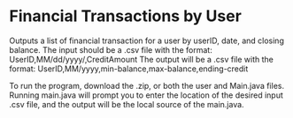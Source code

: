 # Financial Transactions by User
Outputs a list of financial transaction for a user by userID, date, and closing balance.
The input should be a .csv file with the format: UserID,MM/dd/yyyy/,CreditAmount
The output will be a .csv file with the format: UserID,MM/yyyy,min-balance,max-balance,ending-credit

To run the program, download the .zip, or both the user and Main.java files. Running main.java will prompt you to enter the location 
of the desired input .csv file, and the output will be the local source of the main.java.
